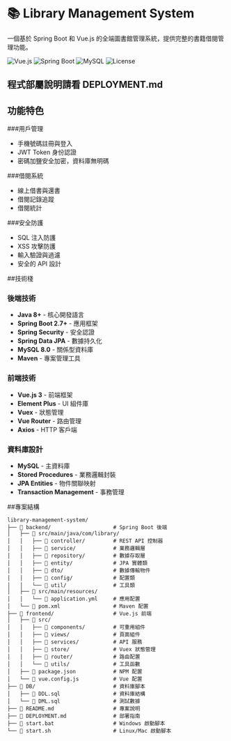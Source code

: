 # 📚 Library Management System

一個基於 Spring Boot 和 Vue.js 的全端圖書館管理系統，提供完整的書籍借閱管理功能。

![Vue.js](https://img.shields.io/badge/Vue.js-3.x-4FC08D?style=flat&logo=vue.js&logoColor=white)
![Spring Boot](https://img.shields.io/badge/Spring%20Boot-2.7+-6DB33F?style=flat&logo=spring&logoColor=white)
![MySQL](https://img.shields.io/badge/MySQL-8.0-4479A1?style=flat&logo=mysql&logoColor=white)
![License](https://img.shields.io/badge/License-MIT-green?style=flat)


## 程式部屬說明請看 DEPLOYMENT.md
## 功能特色

###用戶管理
- 手機號碼註冊與登入
- JWT Token 身份認證
- 密碼加鹽安全加密，資料庫無明碼

###借閱系統
- 線上借書與還書
- 借閱記錄追蹤
- 借閱統計

###安全防護
- SQL 注入防護
- XSS 攻擊防護
- 輸入驗證與過濾
- 安全的 API 設計

##技術棧

### 後端技術
- **Java 8+** - 核心開發語言
- **Spring Boot 2.7+** - 應用框架
- **Spring Security** - 安全認證
- **Spring Data JPA** - 數據持久化
- **MySQL 8.0** - 關係型資料庫
- **Maven** - 專案管理工具

### 前端技術
- **Vue.js 3** - 前端框架
- **Element Plus** - UI 組件庫
- **Vuex** - 狀態管理
- **Vue Router** - 路由管理
- **Axios** - HTTP 客戶端

### 資料庫設計
- **MySQL** - 主資料庫
- **Stored Procedures** - 業務邏輯封裝
- **JPA Entities** - 物件關聯映射
- **Transaction Management** - 事務管理

##專案結構

```
library-management-system/
├── 📁 backend/                    # Spring Boot 後端
│   ├── 📁 src/main/java/com/library/
│   │   ├── 📁 controller/         # REST API 控制器
│   │   ├── 📁 service/            # 業務邏輯層
│   │   ├── 📁 repository/         # 數據存取層
│   │   ├── 📁 entity/             # JPA 實體類
│   │   ├── 📁 dto/                # 數據傳輸物件
│   │   ├── 📁 config/             # 配置類
│   │   └── 📁 util/               # 工具類
│   ├── 📁 src/main/resources/
│   │   └── 📄 application.yml     # 應用配置
│   └── 📄 pom.xml                 # Maven 配置
├── 📁 frontend/                   # Vue.js 前端
│   ├── 📁 src/
│   │   ├── 📁 components/         # 可重用組件
│   │   ├── 📁 views/              # 頁面組件
│   │   ├── 📁 services/           # API 服務
│   │   ├── 📁 store/              # Vuex 狀態管理
│   │   ├── 📁 router/             # 路由配置
│   │   └── 📁 utils/              # 工具函數
│   ├── 📄 package.json            # NPM 配置
│   └── 📄 vue.config.js           # Vue 配置
├── 📁 DB/                         # 資料庫腳本
│   ├── 📄 DDL.sql                 # 資料庫結構
│   └── 📄 DML.sql                 # 測試數據
├── 📄 README.md                   # 專案說明
├── 📄 DEPLOYMENT.md               # 部署指南
├── 📄 start.bat                   # Windows 啟動腳本
└── 📄 start.sh                    # Linux/Mac 啟動腳本
```